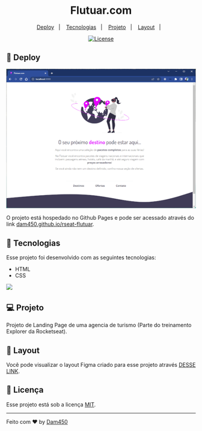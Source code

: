 <h1 align="center">Flutuar.com</h1>

<p align="center">
  <a href="#-deploy">Deploy</a>&nbsp;&nbsp;&nbsp;|&nbsp;&nbsp;&nbsp;
  <a href="#-tecnologias">Tecnologias</a>&nbsp;&nbsp;&nbsp;|&nbsp;&nbsp;&nbsp;
  <a href="#-projeto">Projeto</a>&nbsp;&nbsp;&nbsp;|&nbsp;&nbsp;&nbsp;
  <a href="#-layout">Layout</a>&nbsp;&nbsp;&nbsp;|&nbsp;&nbsp;&nbsp;
</p>

<p align="center">
  <a href="#memo-licença">
    <img alt="License" src="https://img.shields.io/static/v1?label=license&message=MIT&color=49AA26&labelColor=000000">
  </a>
</p>



## 🚀 Deploy

<p align="center">
  <a href="#">
    <img src="./.github/preview.png" />
  </a>
</p>

O projeto está hospedado no Github Pages e pode ser acessado através do link [dam450.github.io/rseat-flutuar](https://dam450.github.io/rseat-flutuar/).

## 🦾 Tecnologias

Esse projeto foi desenvolvido com as seguintes tecnologias:

- HTML 
- CSS

<p align="left">
  <a href="#">
    <img src="https://skillicons.dev/icons?i=html,css&theme=dark" />
  </a>
</p>


## 💻 Projeto

Projeto de Landing Page de uma agencia de turismo (Parte do treinamento Explorer da Rocketseat).

## 🔖 Layout

Você pode visualizar o layout Figma criado para esse projeto através [DESSE LINK](https://www.figma.com/file/DZfLmza1FLH7QlmmOEwIUP/Rocket-Links---Maratona-Explorer-2.0-(Community)-(Copy)?node-id=0%3A1&t=hf4ICtKCW54Ebk7A-0&viewer=1).

## :memo: Licença

Esse projeto está sob a licença [MIT](./Licence.md).

---

Feito com ♥ by [Dam450](https://github.com/dam450/)
